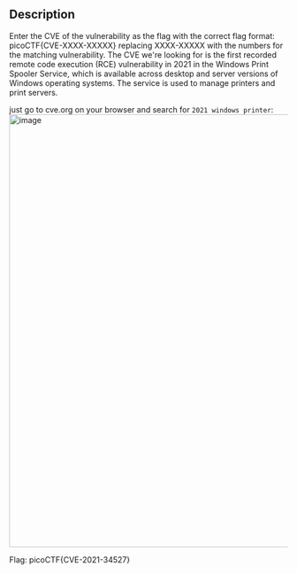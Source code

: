 ## Description
Enter the CVE of the vulnerability as the flag with the correct flag format: picoCTF{CVE-XXXX-XXXXX} replacing XXXX-XXXXX with the numbers for the matching vulnerability. 
The CVE we're looking for is the first recorded remote code execution (RCE) vulnerability in 2021 in the Windows Print Spooler Service, which is available across desktop 
and server versions of Windows operating systems. The service is used to manage printers and print servers.

just go to cve.org on your browser and search for `2021 windows printer`:
<img width="1635" height="782" alt="image" src="https://github.com/user-attachments/assets/d8c9c174-b7a3-4fe4-884c-d0655ffa3799" />

Flag: picoCTF{CVE-2021-34527}
